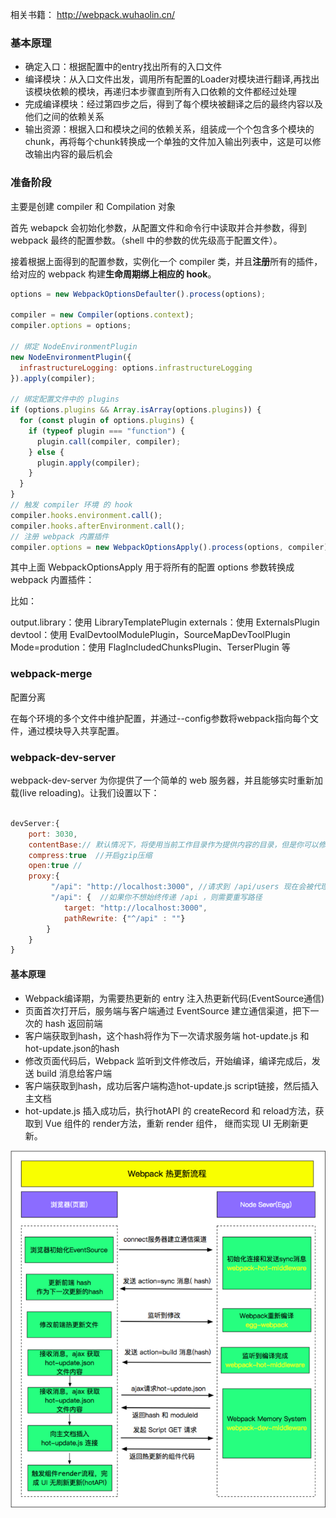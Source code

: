 相关书籍： http://webpack.wuhaolin.cn/
### 基本原理
- 确定入口：根据配置中的entry找出所有的入口文件
- 编译模块：从入口文件出发，调用所有配置的Loader对模块进行翻译,再找出该模块依赖的模块，再递归本步骤直到所有入口依赖的文件都经过处理
- 完成编译模块：经过第四步之后，得到了每个模块被翻译之后的最终内容以及他们之间的依赖关系
- 输出资源：根据入口和模块之间的依赖关系，组装成一个个包含多个模块的chunk，再将每个chunk转换成一个单独的文件加入输出列表中，这是可以修改输出内容的最后机会


### 准备阶段

主要是创建 compiler 和 Compilation 对象

首先 webapck 会初始化参数，从配置文件和命令行中读取并合并参数，得到 webpack 最终的配置参数。（shell 中的参数的优先级高于配置文件）。

接着根据上面得到的配置参数，实例化一个 compiler 类，并且**注册**所有的插件，给对应的 webpack 构建**生命周期绑上相应的 hook**。

```javascript
options = new WebpackOptionsDefaulter().process(options);

compiler = new Compiler(options.context);
compiler.options = options;

// 绑定 NodeEnvironmentPlugin
new NodeEnvironmentPlugin({
  infrastructureLogging: options.infrastructureLogging
}).apply(compiler);

// 绑定配置文件中的 plugins
if (options.plugins && Array.isArray(options.plugins)) {
  for (const plugin of options.plugins) {
    if (typeof plugin === "function") {
      plugin.call(compiler, compiler);
    } else {
      plugin.apply(compiler);
    }
  }
}
// 触发 compiler 环境 的 hook
compiler.hooks.environment.call();
compiler.hooks.afterEnvironment.call();
// 注册 webpack 内置插件
compiler.options = new WebpackOptionsApply().process(options, compiler);

```

其中上面 WebpackOptionsApply 用于将所有的配置 options 参数转换成 webpack 内置插件：

比如：

output.library：使用 LibraryTemplatePlugin
externals：使用 ExternalsPlugin
devtool：使用 EvalDevtoolModulePlugin，SourceMapDevToolPlugin
Mode=prodution：使用 FlagIncludedChunksPlugin、TerserPlugin 等


###  webpack-merge
 配置分离

在每个环境的多个文件中维护配置，并通过--config参数将webpack指向每个文件，通过模块导入共享配置。

### webpack-dev-server

webpack-dev-server 为你提供了一个简单的 web 服务器，并且能够实时重新加载(live reloading)。让我们设置以下：

```javascript

devServer:{
    port: 3030,
    contentBase:// 默认情况下，将使用当前工作目录作为提供内容的目录，但是你可以修改为其他目录：
    compress:true  //开启gzip压缩
    open:true //
    proxy:{
         "/api": "http://localhost:3000", //请求到 /api/users 现在会被代理到请求 http://localhost:3000/api/users
         "/api": {  //如果你不想始终传递 /api ，则需要重写路径
            target: "http://localhost:3000",
            pathRewrite: {"^/api" : ""}
        }
    }
}

```

#### 基本原理

- Webpack编译期，为需要热更新的 entry 注入热更新代码(EventSource通信)
- 页面首次打开后，服务端与客户端通过 EventSource 建立通信渠道，把下一次的 hash 返回前端
- 客户端获取到hash，这个hash将作为下一次请求服务端 hot-update.js 和 hot-update.json的hash
- 修改页面代码后，Webpack 监听到文件修改后，开始编译，编译完成后，发送 build 消息给客户端
- 客户端获取到hash，成功后客户端构造hot-update.js script链接，然后插入主文档
- hot-update.js 插入成功后，执行hotAPI 的 createRecord 和 reload方法，获取到 Vue 组件的 render方法，重新 render 组件， 继而实现 UI 无刷新更新。

![](./2887398990-6072d7440acfc_fix732.png)